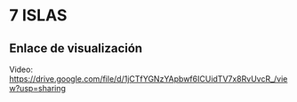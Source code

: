 # 7 ISLAS
## Enlace de visualización
Video: https://drive.google.com/file/d/1jCTfYGNzYApbwf6ICUidTV7x8RvUvcR_/view?usp=sharing
